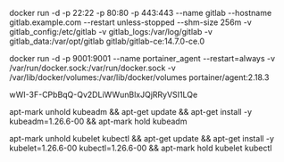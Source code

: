 docker run -d -p 22:22 -p 80:80 -p 443:443  --name gitlab --hostname gitlab.example.com --restart unless-stopped  --shm-size 256m  -v gitlab_config:/etc/gitlab -v gitlab_logs:/var/log/gitlab  -v gitlab_data:/var/opt/gitlab gitlab/gitlab-ce:14.7.0-ce.0

docker run -d -p 9001:9001  --name portainer_agent  --restart=always  -v /var/run/docker.sock:/var/run/docker.sock  -v /var/lib/docker/volumes:/var/lib/docker/volumes portainer/agent:2.18.3


wWI-3F-CPbBqQ-Qv2DLiWWunBlxJQjRRyVSI1LQe


apt-mark unhold kubeadm && apt-get update && apt-get install -y kubeadm=1.26.6-00 && apt-mark hold kubeadm

apt-mark unhold kubelet kubectl && apt-get update && apt-get install -y kubelet=1.26.6-00 kubectl=1.26.6-00 && apt-mark hold kubelet kubectl